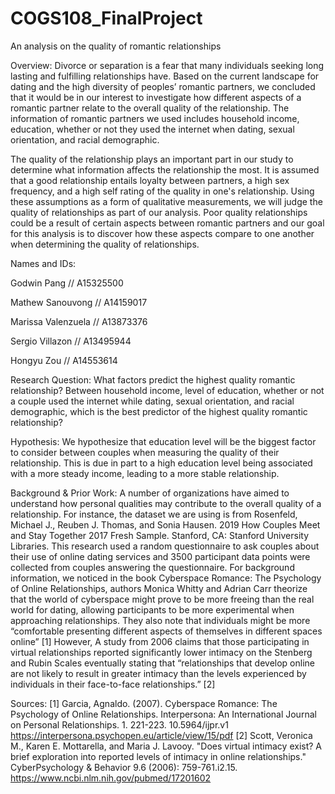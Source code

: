 # COGS108_FinalProject
An analysis on the quality of romantic relationships

Overview:
Divorce or separation is a fear that many individuals seeking long lasting and fulfilling relationships have. Based on the current landscape for dating and the high diversity of peoples’ romantic partners, we concluded that it would be in our interest to investigate how different aspects of a romantic partner relate to the overall quality of the relationship. The information of romantic partners we used includes household income, education, whether or not they used the internet when dating, sexual orientation, and racial demographic.

The quality of the relationship plays an important part in our study to determine what information affects the relationship the most. It is assumed that a good relationship entails loyalty between partners, a high sex frequency, and a high self rating of the quality in one's relationship. Using these assumptions as a form of qualitative measurements, we will judge the quality of relationships as part of our analysis. Poor quality relationships could be a result of certain aspects between romantic partners and our goal for this analysis is to discover how these aspects compare to one another when determining the quality of relationships.

Names and IDs:

Godwin Pang // A15325500

Mathew Sanouvong // A14159017

Marissa Valenzuela // A13873376

Sergio Villazon // A13495944

Hongyu Zou // A14553614

Research Question:
What factors predict the highest quality romantic relationship? Between household income, level of education, whether or not a couple used the internet while dating, sexual orientation, and racial demographic, which is the best predictor of the highest quality romantic relationship?

Hypothesis:
We hypothesize that education level will be the biggest factor to consider between couples when measuring the quality of their relationship. This is due in part to a high education level being associated with a more steady income, leading to a more stable relationship. 

Background & Prior Work:
A number of organizations have aimed to understand how personal qualities may contribute to the overall quality of a relationship. For instance, the dataset we are using is from Rosenfeld, Michael J., Reuben J. Thomas, and Sonia Hausen. 2019 How Couples Meet and Stay Together 2017 Fresh Sample. Stanford, CA: Stanford University Libraries. This research used a random questionnaire to ask couples about their use of online dating services and 3500 participant data points were collected from couples answering the questionnaire. For background information, we noticed in the book Cyberspace Romance: The Psychology of Online Relationships, authors Monica Whitty and Adrian Carr theorize that the world of cyberspace might prove to be more freeing than the real world for dating, allowing participants to be more experimental when approaching relationships. They also note that individuals might be more “comfortable presenting different aspects of themselves in different spaces online” [1] However, A study from 2006 claims that those participating in virtual relationships reported significantly lower intimacy on the Stenberg and Rubin Scales eventually stating that “relationships that develop online are not likely to result in greater intimacy than the levels experienced by individuals in their face-to-face relationships.” [2] 

Sources: 
[1] Garcia, Agnaldo. (2007). Cyberspace Romance: The Psychology of Online Relationships. Interpersona: An International Journal on Personal Relationships. 1. 221-223. 10.5964/ijpr.v1 https://interpersona.psychopen.eu/article/view/15/pdf 
[2] Scott, Veronica M., Karen E. Mottarella, and Maria J. Lavooy. "Does virtual intimacy exist? A brief exploration into reported levels of intimacy in online relationships." CyberPsychology & Behavior 9.6 (2006): 759-761.i2.15. https://www.ncbi.nlm.nih.gov/pubmed/17201602 


